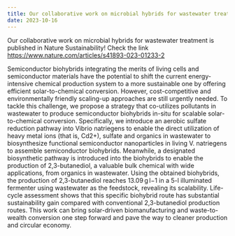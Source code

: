 ```yaml
---
title: Our collaborative work on microbial hybrids for wastewater treatment is published in Nature Sustainability!
date: 2023-10-16
---
```


Our collaborative work on microbial hybrids for wastewater treatment is published in Nature Sustainability! Check the link https://www.nature.com/articles/s41893-023-01233-2

<!--more-->
Semiconductor biohybrids integrating the merits of living cells and semiconductor materials have the potential to shift the current energy-intensive chemical production system to a more sustainable one by offering efficient solar-to-chemical conversion. However, cost-competitive and environmentally friendly scaling-up approaches are still urgently needed. To tackle this challenge, we propose a strategy that co-utilizes pollutants in wastewater to produce semiconductor biohybrids in-situ for scalable solar-to-chemical conversion. Specifically, we introduce an aerobic sulfate reduction pathway into Vibrio natriegens to enable the direct utilization of heavy metal ions (that is, Cd2+), sulfate and organics in wastewater to biosynthesize functional semiconductor nanoparticles in living V. natriegens to assemble semiconductor biohybrids. Meanwhile, a designated biosynthetic pathway is introduced into the biohybrids to enable the production of 2,3-butanediol, a valuable bulk chemical with wide applications, from organics in wastewater. Using the obtained biohybrids, the production of 2,3-butanediol reaches 13.09 g l−1 in a 5-l illuminated fermenter using wastewater as the feedstock, revealing its scalability. Life-cycle assessment shows that this specific biohybrid route has substantial sustainability gain compared with conventional 2,3-butanediol production routes. This work can bring solar-driven biomanufacturing and waste-to-wealth conversion one step forward and pave the way to cleaner production and circular economy.
